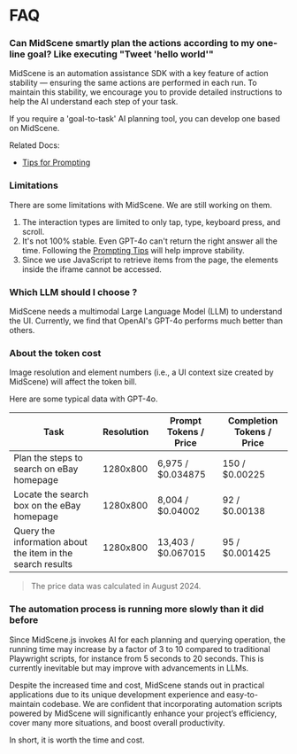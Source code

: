 # FAQ

### Can MidScene smartly plan the actions according to my one-line goal? Like executing "Tweet 'hello world'"

MidScene is an automation assistance SDK with a key feature of action stability — ensuring the same actions are performed in each run. To maintain this stability, we encourage you to provide detailed instructions to help the AI understand each step of your task.

If you require a 'goal-to-task' AI planning tool, you can develop one based on MidScene.

Related Docs:
* [Tips for Prompting](./prompting-tips.html)

### Limitations

There are some limitations with MidScene. We are still working on them.

1. The interaction types are limited to only tap, type, keyboard press, and scroll.
2. It's not 100% stable. Even GPT-4o can't return the right answer all the time. Following the [Prompting Tips](./prompting-tips) will help improve stability.
3. Since we use JavaScript to retrieve items from the page, the elements inside the iframe cannot be accessed.

### Which LLM should I choose ?

MidScene needs a multimodal Large Language Model (LLM) to understand the UI. Currently, we find that OpenAI's  GPT-4o performs much better than others.

### About the token cost

Image resolution and element numbers (i.e., a UI context size created by MidScene) will affect the token bill.

Here are some typical data with GPT-4o.

|Task | Resolution | Prompt Tokens / Price | Completion Tokens / Price |
|-----|------------|--------------|---------------|
|Plan the steps to search on eBay homepage| 1280x800 | 6,975 / $0.034875 |150 / $0.00225|
|Locate the search box on the eBay homepage| 1280x800 | 8,004 / $0.04002 | 92 / $0.00138|
|Query the information about the item in the search results| 1280x800 | 13,403 / $0.067015 | 95 / $0.001425|

> The price data was calculated in August 2024.

### The automation process is running more slowly than it did before

Since MidScene.js invokes AI for each planning and querying operation, the running time may increase by a factor of 3 to 10 compared to traditional Playwright scripts, for instance from 5 seconds to 20 seconds. This is currently inevitable but may improve with advancements in LLMs.

Despite the increased time and cost, MidScene stands out in practical applications due to its unique development experience and easy-to-maintain codebase. We are confident that incorporating automation scripts powered by MidScene will significantly enhance your project’s efficiency, cover many more situations, and boost overall productivity.

In short, it is worth the time and cost.
